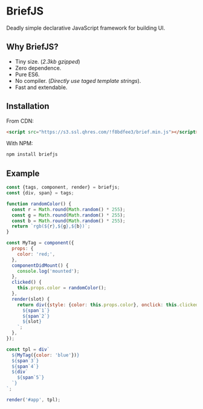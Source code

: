# BriefJS

Deadly simple declarative JavaScript framework for building UI.

## Why BriefJS?

- Tiny size. (_2.3kb gzipped_)
- Zero dependence.
- Pure ES6.
- No compiler. (_Directly use taged template strings_).
- Fast and extendable.

## Installation

From CDN:

```html
<script src="https://s3.ssl.qhres.com/!f8bdfee3/brief.min.js"></script>
```

With NPM:

```bash
npm install briefjs
```

## Example

```js
const {tags, component, render} = briefjs;
const {div, span} = tags;

function randomColor() {
  const r = Math.round(Math.random() * 255);
  const g = Math.round(Math.random() * 255);
  const b = Math.round(Math.random() * 255);
  return `rgb(${r},${g},${b})`;
}

const MyTag = component({
  props: {
    color: 'red;',
  },
  componentDidMount() {
    console.log('mounted');
  },
  clicked() {
    this.props.color = randomColor();
  },
  render(slot) {
    return div({style: {color: this.props.color}, onclick: this.clicked.bind(this)})`
      ${span`1`}
      ${span`2`}
      ${slot}
    `;
  },
});

const tpl = div`
  ${MyTag({color: 'blue'})}
  ${span`3`}
  ${span`4`}
  ${div`
    ${span`5`}
  `}
`;

render('#app', tpl);
```
